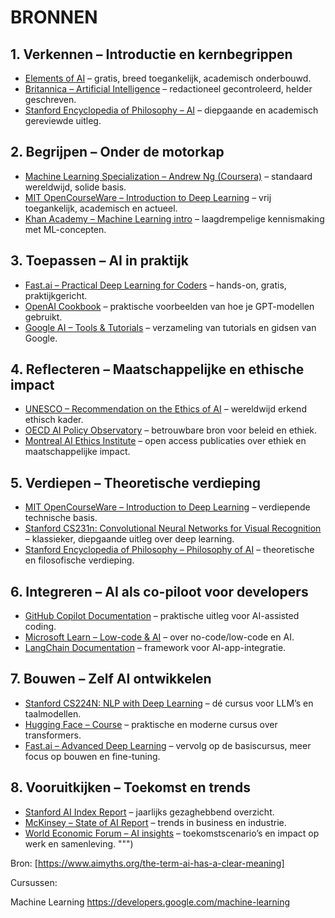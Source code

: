 # BRONNEN

## 1. Verkennen – Introductie en kernbegrippen
- [Elements of AI](https://www.elementsofai.com/) – gratis, breed toegankelijk, academisch onderbouwd.
- [Britannica – Artificial Intelligence](https://www.britannica.com/technology/artificial-intelligence) – redactioneel gecontroleerd, helder geschreven.
- [Stanford Encyclopedia of Philosophy – AI](https://plato.stanford.edu/entries/artificial-intelligence/) – diepgaande en academisch gereviewde uitleg.

## 2. Begrijpen – Onder de motorkap
- [Machine Learning Specialization – Andrew Ng (Coursera)](https://www.coursera.org/specializations/machine-learning-introduction) – standaard wereldwijd, solide basis.
- [MIT OpenCourseWare – Introduction to Deep Learning](http://introtodeeplearning.com/) – vrij toegankelijk, academisch en actueel.
- [Khan Academy – Machine Learning intro](https://www.khanacademy.org/computing/computer-science) – laagdrempelige kennismaking met ML-concepten.

## 3. Toepassen – AI in praktijk
- [Fast.ai – Practical Deep Learning for Coders](https://course.fast.ai/) – hands-on, gratis, praktijkgericht.
- [OpenAI Cookbook](https://github.com/openai/openai-cookbook) – praktische voorbeelden van hoe je GPT-modellen gebruikt.
- [Google AI – Tools & Tutorials](https://ai.google/education/) – verzameling van tutorials en gidsen van Google.

## 4. Reflecteren – Maatschappelijke en ethische impact
- [UNESCO – Recommendation on the Ethics of AI](https://unesdoc.unesco.org/ark:/48223/pf0000380455) – wereldwijd erkend ethisch kader.
- [OECD AI Policy Observatory](https://oecd.ai/) – betrouwbare bron voor beleid en ethiek.
- [Montreal AI Ethics Institute](https://montrealethics.ai/) – open access publicaties over ethiek en maatschappelijke impact.

## 5. Verdiepen – Theoretische verdieping
- [MIT OpenCourseWare – Introduction to Deep Learning](http://introtodeeplearning.com/) – verdiepende technische basis.
- [Stanford CS231n: Convolutional Neural Networks for Visual Recognition](http://cs231n.stanford.edu/) – klassieker, diepgaande uitleg over deep learning.
- [Stanford Encyclopedia of Philosophy – Philosophy of AI](https://plato.stanford.edu/entries/artificial-intelligence/#PhilAI) – theoretische en filosofische verdieping.

## 6. Integreren – AI als co-piloot voor developers
- [GitHub Copilot Documentation](https://docs.github.com/en/copilot) – praktische uitleg voor AI-assisted coding.
- [Microsoft Learn – Low-code & AI](https://learn.microsoft.com/en-us/training/browse/?products=power-platform&resource_type=learning%20path) – over no-code/low-code en AI.
- [LangChain Documentation](https://docs.langchain.com/) – framework voor AI-app-integratie.

## 7. Bouwen – Zelf AI ontwikkelen
- [Stanford CS224N: NLP with Deep Learning](http://web.stanford.edu/class/cs224n/) – dé cursus voor LLM’s en taalmodellen.
- [Hugging Face – Course](https://huggingface.co/transformers/course/) – praktische en moderne cursus over transformers.
- [Fast.ai – Advanced Deep Learning](https://course.fast.ai/) – vervolg op de basiscursus, meer focus op bouwen en fine-tuning.

## 8. Vooruitkijken – Toekomst en trends
- [Stanford AI Index Report](https://aiindex.stanford.edu/) – jaarlijks gezaghebbend overzicht.
- [McKinsey – State of AI Report](https://www.mckinsey.com/capabilities/quantumblack/our-insights/the-state-of-ai) – trends in business en industrie.
- [World Economic Forum – AI insights](https://www.weforum.org/focus/artificial-intelligence-and-machine-learning) – toekomstscenario’s en impact op werk en samenleving.
""")

Bron: 
[https://www.aimyths.org/the-term-ai-has-a-clear-meaning]


Cursussen:

Machine Learning
https://developers.google.com/machine-learning